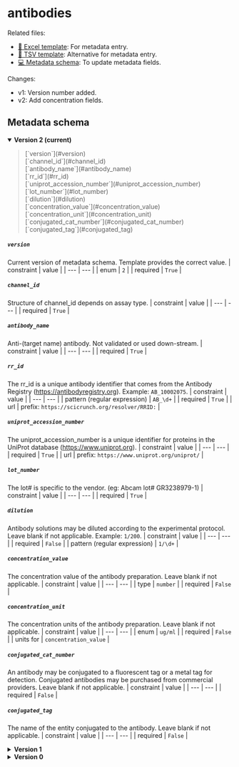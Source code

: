 # antibodies

Related files:

- [📝 Excel template](https://raw.githubusercontent.com/hubmapconsortium/ingest-validation-tools/master/docs/antibodies/antibodies.xlsx): For metadata entry.
- [📝 TSV template](https://raw.githubusercontent.com/hubmapconsortium/ingest-validation-tools/master/docs/antibodies/antibodies.tsv): Alternative for metadata entry.
- [💻 Metadata schema](https://github.com/hubmapconsortium/ingest-validation-tools/edit/master/src/ingest_validation_tools/table-schemas/antibodies.yaml): To update metadata fields.


Changes:
- v1: Version number added.
- v2: Add concentration fields.




## Metadata schema


<details open="true"><summary><b>Version 2 (current)</b></summary>

<blockquote>
[`version`](#version)<br>
[`channel_id`](#channel_id)<br>
[`antibody_name`](#antibody_name)<br>
[`rr_id`](#rr_id)<br>
[`uniprot_accession_number`](#uniprot_accession_number)<br>
[`lot_number`](#lot_number)<br>
[`dilution`](#dilution)<br>
[`concentration_value`](#concentration_value)<br>
[`concentration_unit`](#concentration_unit)<br>
[`conjugated_cat_number`](#conjugated_cat_number)<br>
[`conjugated_tag`](#conjugated_tag)<br>
</blockquote>

##### `version`
Current version of metadata schema. Template provides the correct value.
| constraint | value |
| --- | --- |
| enum | `2` |
| required | `True` |

##### `channel_id`
Structure of channel_id depends on assay type.
| constraint | value |
| --- | --- |
| required | `True` |

##### `antibody_name`
Anti-(target name) antibody. Not validated or used down-stream.
| constraint | value |
| --- | --- |
| required | `True` |

##### `rr_id`
The rr_id is a unique antibody identifier that comes from the Antibody Registry (https://antibodyregistry.org). Example: `AB_10002075`.
| constraint | value |
| --- | --- |
| pattern (regular expression) | `AB_\d+` |
| required | `True` |
| url | prefix: `https://scicrunch.org/resolver/RRID:` |

##### `uniprot_accession_number`
The uniprot_accession_number is a unique identifier for proteins in the UniProt database (https://www.uniprot.org).
| constraint | value |
| --- | --- |
| required | `True` |
| url | prefix: `https://www.uniprot.org/uniprot/` |

##### `lot_number`
The lot# is specific to the vendor. (eg: Abcam lot# GR3238979-1)
| constraint | value |
| --- | --- |
| required | `True` |

##### `dilution`
Antibody solutions may be diluted according to the experimental protocol. Leave blank if not applicable. Example: `1/200`.
| constraint | value |
| --- | --- |
| required | `False` |
| pattern (regular expression) | `1/\d+` |

##### `concentration_value`
The concentration value of the antibody preparation. Leave blank if not applicable.
| constraint | value |
| --- | --- |
| type | `number` |
| required | `False` |

##### `concentration_unit`
The concentration units of the antibody preparation. Leave blank if not applicable.
| constraint | value |
| --- | --- |
| enum | `ug/ml` |
| required | `False` |
| units for | `concentration_value` |

##### `conjugated_cat_number`
An antibody may be conjugated to a fluorescent tag or a metal tag for detection. Conjugated antibodies may be purchased from commercial providers. Leave blank if not applicable.
| constraint | value |
| --- | --- |
| required | `False` |

##### `conjugated_tag`
The name of the entity conjugated to the antibody. Leave blank if not applicable.
| constraint | value |
| --- | --- |
| required | `False` |

</details>


<details ><summary><b>Version 1</b></summary>


##### `version`
Current version of metadata schema. Template provides the correct value.
| constraint | value |
| --- | --- |
| enum | `1` |
| required | `True` |

##### `channel_id`
Structure of channel_id depends on assay type.
| constraint | value |
| --- | --- |
| required | `True` |

##### `antibody_name`
Anti-(target name) antibody. Not validated or used down-stream.
| constraint | value |
| --- | --- |
| required | `True` |

##### `rr_id`
The rr_id is a unique antibody identifier that comes from the Antibody Registry (https://antibodyregistry.org). Example: `AB_10002075`.
| constraint | value |
| --- | --- |
| pattern (regular expression) | `AB_\d+` |
| required | `True` |
| url | prefix: `https://scicrunch.org/resolver/RRID:` |

##### `uniprot_accession_number`
The uniprot_accession_number is a unique identifier for proteins in the UniProt database (https://www.uniprot.org).
| constraint | value |
| --- | --- |
| required | `True` |
| url | prefix: `https://www.uniprot.org/uniprot/` |

##### `lot_number`
The lot# is specific to the vendor. (eg: Abcam lot# GR3238979-1)
| constraint | value |
| --- | --- |
| required | `True` |

##### `dilution`
Antibody solutions may be diluted according to the experimental protocol. Leave blank if not applicable. Example: `1/200`.
| constraint | value |
| --- | --- |
| required | `False` |
| pattern (regular expression) | `1/\d+` |

##### `conjugated_cat_number`
An antibody may be conjugated to a fluorescent tag or a metal tag for detection. Conjugated antibodies may be purchased from commercial providers. Leave blank if not applicable.
| constraint | value |
| --- | --- |
| required | `False` |

##### `conjugated_tag`
The name of the entity conjugated to the antibody. Leave blank if not applicable.
| constraint | value |
| --- | --- |
| required | `False` |

</details>



<details ><summary><b>Version 0</b></summary>


##### `channel_id`
Structure of channel_id depends on assay type.
| constraint | value |
| --- | --- |
| required | `True` |

##### `antibody_name`
Anti-(target name) antibody. Not validated or used down-stream.
| constraint | value |
| --- | --- |
| required | `True` |

##### `rr_id`
The rr_id is a unique antibody identifier that comes from the Antibody Registry (https://antibodyregistry.org). Example: `AB_10002075`.
| constraint | value |
| --- | --- |
| pattern (regular expression) | `AB_\d+` |
| required | `True` |
| url | prefix: `https://scicrunch.org/resolver/RRID:` |

##### `uniprot_accession_number`
The uniprot_accession_number is a unique identifier for proteins in the UniProt database (https://www.uniprot.org).
| constraint | value |
| --- | --- |
| required | `True` |
| url | prefix: `https://www.uniprot.org/uniprot/` |

##### `lot_number`
The lot# is specific to the vendor. (eg: Abcam lot# GR3238979-1)
| constraint | value |
| --- | --- |
| required | `True` |

##### `dilution`
Antibody solutions may be diluted according to the experimental protocol. Leave blank if not applicable. Example: `1/200`.
| constraint | value |
| --- | --- |
| required | `False` |
| pattern (regular expression) | `1/\d+` |

##### `conjugated_cat_number`
An antibody may be conjugated to a fluorescent tag or a metal tag for detection. Conjugated antibodies may be purchased from commercial providers. Leave blank if not applicable.
| constraint | value |
| --- | --- |
| required | `False` |

##### `conjugated_tag`
The name of the entity conjugated to the antibody. Leave blank if not applicable.
| constraint | value |
| --- | --- |
| required | `False` |

</details>
